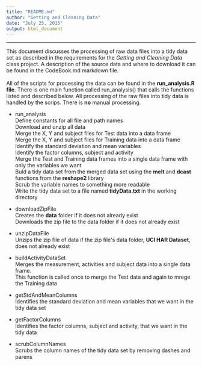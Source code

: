 ```yaml
---
title: "README.md"
author: "Getting and Cleaning Data"
date: "July 25, 2015"
output: html_document
---
```


***


This document discusses the processing of raw data files into a tidy data set as described in the requirements for the *Getting and Cleaning Data* class project.  A description of the source data and where to download it can be found in the CodeBook.md markdown file.  
<br>
All of the scripts for processing the data can be found in the __run_analysis.R file__.  There is one main function called run_analysis() that calls the functions listed and described below.  All processing of the raw files into tidy data is handled by the scrips.  There is __no__ manual processing.  

* run_analysis  
Define constants for all file and path names  
Download and unzip all data  
Merge the X, Y and  subject files for Test data into a data frame  
Merge the X, Y and  subject files for Training data into a data frame  
Identify the standard deviation and mean variables  
Identify the factor columns, subject and activity  
Merge the Test and Training data frames into a single data frame with only the variables we want  
Buld a tidy data set from the merged data set using the __melt__ and __dcast__ functions from the __reshape2__ library  
Scrub the variable names to something more readable  
Write the tidy data set to a file named __tidyData.txt__ in the working directory

* downloadZipFile  
Creates the __data__ folder if it does not already exist  
Downloads the zip file to the data folder if it does not already exist  
  
* unzipDataFile  
Unzips the zip file of data if the zip file's data folder, __UCI HAR Dataset__, does not already exist  
  
* buildActivityDataSet  
Merges the measurement, activities and subject data into a single data frame.  
This function is called once to merge the Test data and again to mrege the Training data  
  
* getStdAndMeanColumns  
Identifies the standard deviation and mean variables that we want in the tidy data set  
  
* getFactorColumns  
Identifies the factor columns, subject and activity, that we want in the tidy data  
  
* scrubColumnNames  
Scrubs the column names of the tidy data set by removing dashes and parens  
   